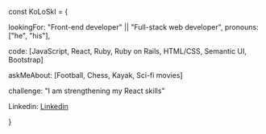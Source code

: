 const KoLoSkI = {

  lookingFor: "Front-end developer" || "Full-stack web developer",
  pronouns: ["he", "his"],
  
  code: [JavaScript, React, Ruby, Ruby on Rails, HTML/CSS, Semantic UI, Bootstrap]
   
  askMeAbout: [Football, Chess, Kayak, Sci-fi movies]
  
  challenge: "I am strengthening my React skills"
  
  Linkedin: [Linkedin](https://www.linkedin.com/in/igor-koloski/)
   
}  
